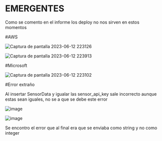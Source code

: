 # EMERGENTES

Como se comento en el informe los deploy no nos sirven en estos momentos 

#AWS

![Captura de pantalla 2023-06-12 223126](https://github.com/DemonBrain/EMERGENTES/assets/81323986/446873b5-fd08-486f-9d8f-13b28191024a)

![Captura de pantalla 2023-06-12 223913](https://github.com/DemonBrain/EMERGENTES/assets/81323986/f6e116ee-ee25-4785-b7fa-7c90be84e4d0)

#Microsoft

![Captura de pantalla 2023-06-12 223102](https://github.com/DemonBrain/EMERGENTES/assets/81323986/ddfee081-fc5e-411a-b798-5c329768d428)


#Error extraño

Al insertar SensorData y igualar las sensor_api_key sale incorrecto aunque estas sean iguales, no se a que se debe este error


![image](https://github.com/DemonBrain/EMERGENTES/assets/81323986/48e948a9-e0e3-4b27-bb70-bd95316e74de)

![image](https://github.com/DemonBrain/EMERGENTES/assets/81323986/0472c168-f0f4-4153-b3f0-6b518f9d0e82)

Se encontro el error que al final era que se enviaba como string y no como integer
